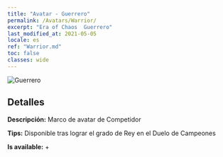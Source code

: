 ```yaml
---
title: "Avatar - Guerrero"
permalink: /Avatars/Warrior/
excerpt: "Era of Chaos  Guerrero"
last_modified_at: 2021-05-05
locale: es
ref: "Warrior.md"
toc: false
classes: wide
---
```

 ![Guerrero](/images/a/avatarFrame_1.png)

## Detalles

 **Descripción:** Marco de avatar de Competidor 

 **Tips:** Disponible tras lograr el grado de Rey en el Duelo de Campeones 

 **Is available:**  + 

